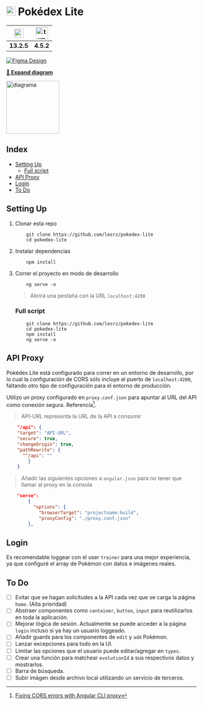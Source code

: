 <img src="https://user-images.githubusercontent.com/87744767/156889575-f2850a70-bb88-4c33-9ad1-dbc34154f7f6.png" width="24"> Pokédex Lite
=============================

| <a href="https://angular.io/" alt="angular site"><img src="https://cdn.worldvectorlogo.com/logos/angular-3.svg" alt="angular" height="24" align="center"></a> | <a href="https://www.typescriptlang.org/" alt="typescript site"><img src="https://i.pinimg.com/originals/c3/8e/e8/c38ee8475ee7f3680f706c56c3a1194c.png" alt="typescript" height="32" align="center"></a> |
| :-----------------------------------------------------------------------------------------------------------------------------------------------------------: | :------------------------------------------------------------------------------------------------------------------------------------------------------------------------------------------------------: |
|                                                                          **13.2.5**                                                                           |                                                                                                **4.5.2**                                                                                                 |

[![Figma Design](https://img.shields.io/badge/figma-design%20file-orange)](https://www.figma.com/file/YGnnCFY9270C0OdSR6x13a/pok%C3%A9dex-lite?node-id=0%3A1)

<a href="https://user-images.githubusercontent.com/87744767/156983748-3c64f73e-b1a4-4098-bafe-6a7e70459632.png" target="_blank">**🔗 Expand diagram**</a>

<p align="left"><img src="https://user-images.githubusercontent.com/87744767/156983748-3c64f73e-b1a4-4098-bafe-6a7e70459632.png" alt="diagrama" height=140></p>

## Index

- [Setting Up](#setting-up)
  - [Full script](#full-script)
- [API Proxy](#api-proxy)
- [Login](#login)
- [To Do](#to-do)

## Setting Up

1. Clonar esta repo

   ```console
       git clone https://github.com/lesrz/pokedex-lite
       cd pokedex-lite
   ```

2. Instalar dependencias

   ```console
       npm install
   ```

3. Correr el proyecto en modo de desarrollo

   ```console
       ng serve -o
   ```

   > Abrirá una pestaña con la URL `localhost:4200`

   ### Full script

   ```console
       git clone https://github.com/lesrz/pokedex-lite
       cd pokedex-lite
       npm install
       ng serve -o
   ```

## API Proxy

Pokédex Lite está configurado para correr en un entorno de desarrollo, por lo cual la configuración de CORS sólo incluye el puerto de `localhost:4200`, faltando otro tipo de configuración para el entorno de producción.

Utilizo un proxy configurado en `proxy.conf.json` para apuntar al URL del API como conexión segura. Referencia[^1].

> API-URL representa la URL de la API a consumir

```json
    "/api": {
    "target": "API-URL",
    "secure": true,
    "changeOrigin": true,
    "pathRewrite": {
      "^/api": ""
        }
    }
```

> Añadir las siguientes opciones a `angular.json` para no tener que llamar al proxy en la consola

```json
    "serve":
        {
          "options": {
            "browserTarget": "projectname:build",
            "proxyConfig": "./proxy.conf.json"
        },
```

## Login

Es recomendable loggear con el user `trainer` para una mejor experiencia, ya que configuré el array de Pokémon con datos e imágenes reales.

## To Do

- [ ] Evitar que se hagan solicitudes a la API cada vez que se carga la página `home`. (Alta prioridad)
- [ ] Abstraer componentes como `container`, `button`, `input` para reutilizarlos en toda la aplicación.
- [ ] Mejorar lógica de sesión. Actualmente se puede acceder a la página `login` incluso si ya hay un usuario loggeado.
- [ ] Añadir guards para los componentes de `edit` y `add` Pokémon.
- [ ] Lanzar excepciones para todo en la UI.
- [ ] Limitar las opciones que el usuario puede editar/agregar en `types`.
- [ ] Crear una función para matchear `evolutionId` a sus respectivos datos y mostrarlos.
- [ ] Barra de búsqueda.
- [ ] Subir imágen desde archivo local utilizando un servicio de terceros.

[^1]: [Fixing CORS errors with Angular CLI proxy](https://levelup.gitconnected.com/fixing-cors-errors-with-angular-cli-proxy-e5e0ef143f85)
